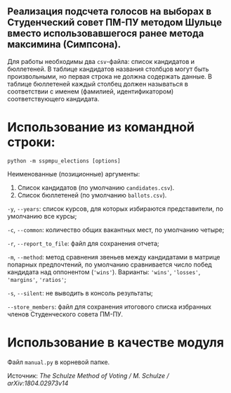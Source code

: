 ## Реализация подсчета голосов на выборах в Студенческий совет ПМ-ПУ методом Шульце вместо использовавшегося ранее метода максимина (Симпсона).
Для работы необходимы два `csv`-файла: список кандидатов и бюллетеней. В таблице кандидатов названия столбцов могут быть произвольными, но первая строка не должна содержать данные. В таблице бюллетеней каждый столбец должен называться в соответствии с именем (фамилией, идентификатором) соответствующего кандидата.
# Использование из командной строки:
`python -m sspmpu_elections [options]`

Неименованные (позиционные) аргументы:
1. Список кандидатов (по умолчанию `candidates.csv`).
2. Список бюллетеней (по умолчанию `ballots.csv`).

`-y`, `--years`: список курсов, для которых избираются представители, по умолчанию все курсы;

`-c`, `--common`: количество общих вакантных мест, по умолчанию четыре;

`-r`, `--report_to_file`: файл для сохранения отчета;

`-m`, `--method`: метод сравнения звеньев между кандидатами в матрице попарных предпочтений, по умолчанию сравнивается число побед кандидата над оппонентом (`'wins'`). Варианты: `'wins'`, `'losses'`, `'margins'`, `'ratios'`;

`-s`, `--silent`: не выводить в консоль результаты;

`--store_members`: файл для сохранения итогового списка избранных членов Студенческого совета ПМ-ПУ.

# Использование в качестве модуля
Файл `manual.py` в корневой папке.

Источник: *The Schulze Method of Voting / M. Schulze / arXiv:1804.02973v14*

